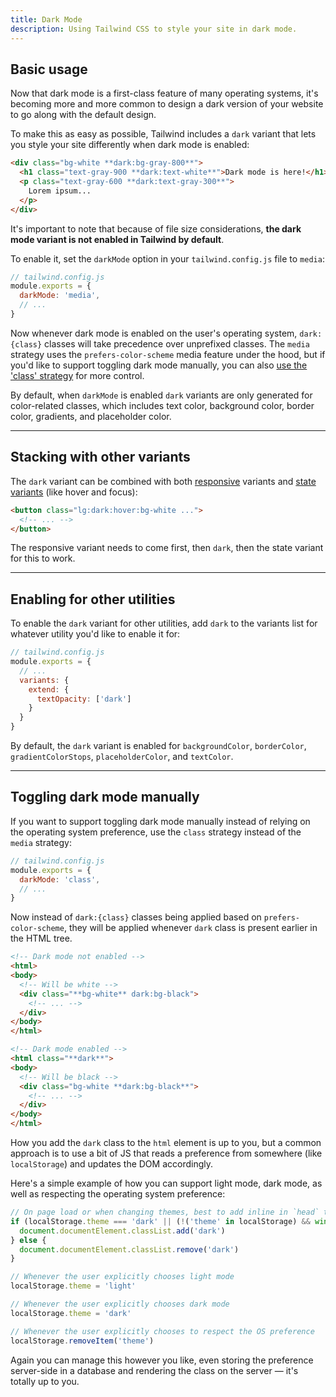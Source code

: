 ```yaml
---
title: Dark Mode
description: Using Tailwind CSS to style your site in dark mode.
---
```


## Basic usage

Now that dark mode is a first-class feature of many operating systems, it's becoming more and more common to design a dark version of your website to go along with the default design.

To make this as easy as possible, Tailwind includes a `dark` variant that lets you style your site differently when dark mode is enabled:

```html
<div class="bg-white **dark:bg-gray-800**">
  <h1 class="text-gray-900 **dark:text-white**">Dark mode is here!</h1>
  <p class="text-gray-600 **dark:text-gray-300**">
    Lorem ipsum...
  </p>
</div>
```

It's important to note that because of file size considerations, **the dark mode variant is not enabled in Tailwind by default**.

To enable it, set the `darkMode` option in your `tailwind.config.js` file to `media`:

```js
// tailwind.config.js
module.exports = {
  darkMode: 'media',
  // ...
}
```

Now whenever dark mode is enabled on the user's operating system, `dark:{class}` classes will take precedence over unprefixed classes. The `media` strategy uses the `prefers-color-scheme` media feature under the hood, but if you'd like to support toggling dark mode manually, you can also [use the 'class' strategy](#toggling-dark-mode-manually) for more control.

By default, when `darkMode` is enabled `dark` variants are only generated for color-related classes, which includes text color, background color, border color, gradients, and placeholder color.

---

## Stacking with other variants

The `dark` variant can be combined with both [responsive](https://tailwindcss.com/docs/responsive-design) variants and [state variants](https://tailwindcss.com/docs/hover-focus-and-other-states) (like hover and focus):

```html
<button class="lg:dark:hover:bg-white ...">
  <!-- ... -->
</button>
```

The responsive variant needs to come first, then `dark`, then the state variant for this to work.

---

## Enabling for other utilities

To enable the `dark` variant for other utilities, add `dark` to the variants list for whatever utility you'd like to enable it for:

```js
// tailwind.config.js
module.exports = {
  // ...
  variants: {
    extend: {
      textOpacity: ['dark']
    }
  }
}
```

By default, the `dark` variant is enabled for `backgroundColor`, `borderColor`, `gradientColorStops`, `placeholderColor`, and `textColor`.

---

## Toggling dark mode manually

If you want to support toggling dark mode manually instead of relying on the operating system preference, use the `class` strategy instead of the `media` strategy:

```js
// tailwind.config.js
module.exports = {
  darkMode: 'class',
  // ...
}
```

Now instead of `dark:{class}` classes being applied based on `prefers-color-scheme`, they will be applied whenever `dark` class is present earlier in the HTML tree.

```html
<!-- Dark mode not enabled -->
<html>
<body>
  <!-- Will be white -->
  <div class="**bg-white** dark:bg-black">
    <!-- ... -->
  </div>
</body>
</html>

<!-- Dark mode enabled -->
<html class="**dark**">
<body>
  <!-- Will be black -->
  <div class="bg-white **dark:bg-black**">
    <!-- ... -->
  </div>
</body>
</html>
```

How you add the `dark` class to the `html` element is up to you, but a common approach is to use a bit of JS that reads a preference from somewhere (like `localStorage`) and updates the DOM accordingly.

Here's a simple example of how you can support light mode, dark mode, as well as respecting the operating system preference:

```js
// On page load or when changing themes, best to add inline in `head` to avoid FOUC
if (localStorage.theme === 'dark' || (!('theme' in localStorage) && window.matchMedia('(prefers-color-scheme: dark)').matches)) {
  document.documentElement.classList.add('dark')
} else {
  document.documentElement.classList.remove('dark')
}

// Whenever the user explicitly chooses light mode
localStorage.theme = 'light'

// Whenever the user explicitly chooses dark mode
localStorage.theme = 'dark'

// Whenever the user explicitly chooses to respect the OS preference
localStorage.removeItem('theme')
```

Again you can manage this however you like, even storing the preference server-side in a database and rendering the class on the server — it's totally up to you.
